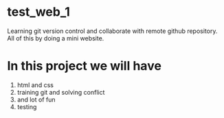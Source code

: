 # test_web_1
Learning git version control and collaborate with remote github repository. All of this by doing a mini website. 
# In this project we will have
   1. html and css
   2. training git and solving conflict
   3. and lot of fun
   4. testing

